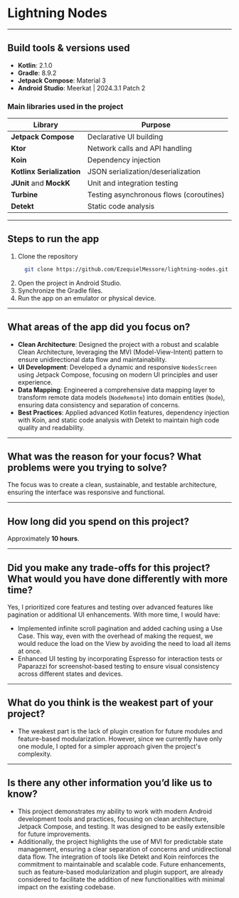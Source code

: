 # Lightning Nodes
---

## Build tools & versions used

- **Kotlin**: 2.1.0
- **Gradle**: 8.9.2
- **Jetpack Compose**: Material 3
- **Android Studio**: Meerkat | 2024.3.1 Patch 2

### Main libraries used in the project

| Library                | Purpose                                      |
|------------------------|----------------------------------------------|
| **Jetpack Compose**    | Declarative UI building                     |
| **Ktor**               | Network calls and API handling              |
| **Koin**               | Dependency injection                        |
| **Kotlinx Serialization** | JSON serialization/deserialization       |
| **JUnit** and **MockK**| Unit and integration testing                |
| **Turbine**            | Testing asynchronous flows (coroutines)     |
| **Detekt**             | Static code analysis                        |
---

## Steps to run the app
1. Clone the repository
    ```bash
      git clone https://github.com/EzequielMessore/lightning-nodes.git
    ```
2. Open the project in Android Studio.
3. Synchronize the Gradle files.
4. Run the app on an emulator or physical device.

---

## What areas of the app did you focus on?

- **Clean Architecture**: Designed the project with a robust and scalable Clean Architecture, leveraging the MVI (Model-View-Intent) pattern to ensure unidirectional data flow and maintainability.
- **UI Development**: Developed a dynamic and responsive `NodesScreen` using Jetpack Compose, focusing on modern UI principles and user experience.
- **Data Mapping**: Engineered a comprehensive data mapping layer to transform remote data models (`NodeRemote`) into domain entities (`Node`), ensuring data consistency and separation of concerns.
- **Best Practices**: Applied advanced Kotlin features, dependency injection with Koin, and static code analysis with Detekt to maintain high code quality and readability.

---

## What was the reason for your focus? What problems were you trying to solve?

The focus was to create a clean, sustainable, and testable architecture, ensuring the interface was responsive and functional.

---

## How long did you spend on this project?

Approximately **10 hours**.

---

## Did you make any trade-offs for this project? What would you have done differently with more time?

Yes, I prioritized core features and testing over advanced features like pagination or additional UI enhancements. With more time, I would have:
- Implemented infinite scroll pagination and added caching using a Use Case. This way, even with the overhead of making the request, we would reduce the load on the View by avoiding the need to load all items at once.
- Enhanced UI testing by incorporating Espresso for interaction tests or Paparazzi for screenshot-based testing to ensure visual consistency across different states and devices.
---

## What do you think is the weakest part of your project?

- The weakest part is the lack of plugin creation for future modules and feature-based modularization. However, since we currently have only one module, I opted for a simpler approach given the project's complexity.
---

## Is there any other information you’d like us to know?

- This project demonstrates my ability to work with modern Android development tools and practices, focusing on clean architecture, Jetpack Compose, and testing. It was designed to be easily extensible for future improvements.
- Additionally, the project highlights the use of MVI for predictable state management, ensuring a clear separation of concerns and unidirectional data flow. The integration of tools like Detekt and Koin reinforces the commitment to maintainable and scalable code. Future enhancements, such as feature-based modularization and plugin support, are already considered to facilitate the addition of new functionalities with minimal impact on the existing codebase.